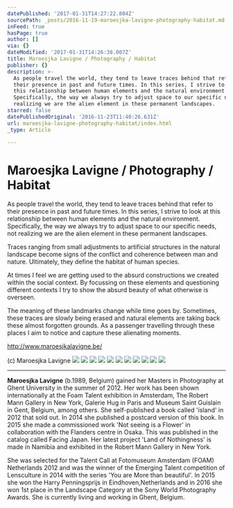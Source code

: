 ```yaml
---
datePublished: '2017-01-31T14:27:22.804Z'
sourcePath: _posts/2016-11-19-maroesjka-lavigne-photography-habitat.md
inFeed: true
hasPage: true
author: []
via: {}
dateModified: '2017-01-31T14:26:38.007Z'
title: Maroesjka Lavigne / Photography / Habitat
publisher: {}
description: >-
  As people travel the world, they tend to leave traces behind that refer to
  their presence in past and future times. In this series, I strive to look at
  this relationship between human elements and the natural environment.
  Specifically, the way we always try to adjust space to our specific needs, not
  realizing we are the alien element in these permanent landscapes.
starred: false
datePublishedOriginal: '2016-11-23T11:40:26.631Z'
url: maroesjka-lavigne-photography-habitat/index.html
_type: Article

---
```

# Maroesjka Lavigne / Photography / Habitat

As people travel the world, they tend to leave traces behind that refer to their presence in past and future times. In this series, I strive to look at this relationship between human elements and the natural environment. Specifically, the way we always try to adjust space to our specific needs, not realizing we are the alien element in these permanent landscapes.

Traces ranging from small adjustments to artificial structures in the natural landscape become signs of the conflict and coherence between man and nature. Ultimately, they define the habitat of human species.

At times I feel we are getting used to the absurd constructions we created within the social context. By focussing on these elements and questioning different contexts I try to show the absurd beauty of what otherwise is overseen.

The meaning of these landmarks change while time goes by. Sometimes, these traces are slowly being erased and natural elements are taking back these almost forgotten grounds. As a passenger travelling through these places I aim to notice and capture these alienating moments.

http://www.maroesjkalavigne.be/

(c) Maroesjka Lavigne
![](https://the-grid-user-content.s3-us-west-2.amazonaws.com/b0601f07-c014-42ba-81f0-e6f8817d2c69.jpg)
![](https://the-grid-user-content.s3-us-west-2.amazonaws.com/65651132-2006-4f2e-8d1a-3207a2455d74.jpg)
![](https://the-grid-user-content.s3-us-west-2.amazonaws.com/eead6491-a6cb-4643-b293-f0d7a6af5ee2.jpg)
![](https://the-grid-user-content.s3-us-west-2.amazonaws.com/21caf1a5-9879-4e16-9ec0-1e8675c926cd.jpg)
![](https://the-grid-user-content.s3-us-west-2.amazonaws.com/0e214348-b092-4bf2-b24b-fb05f0424b5e.jpg)
![](https://the-grid-user-content.s3-us-west-2.amazonaws.com/22d28834-3354-4370-bc44-d0cc33a57f09.jpg)
![](https://the-grid-user-content.s3-us-west-2.amazonaws.com/9382d5a2-ebe9-4558-8a59-bfdebb2a440e.jpg)
![](https://the-grid-user-content.s3-us-west-2.amazonaws.com/62c98f2f-2e53-4993-bc78-d5a8b10ead4c.jpg)
![](https://the-grid-user-content.s3-us-west-2.amazonaws.com/398f6440-4bc5-48b6-9e42-021213141997.jpg)
![](https://the-grid-user-content.s3-us-west-2.amazonaws.com/4fe2bd73-763c-4dd0-9e57-77962351c6ff.jpg)
![](https://the-grid-user-content.s3-us-west-2.amazonaws.com/26993dc3-f788-41ef-b201-9aeccb2be1ed.jpg)

---

**Maroesjka Lavigne** (b.1989, Belgium) gained her Masters in Photography at Ghent University in the summer of 2012\. Her work has been shown internationally at the Foam Talent exhibition in Amsterdam, The Robert Mann Gallery in New York, Galerie Hug in Paris and Museum Saint Guislain in Gent, Belgium, among others. She self-published a book called 'ísland' in 2012 that sold out. In 2014 she published a postcard version of this book. In 2015 she made a commissioned work 'Not seeing is a Flower' in collaboration with the Flanders centre in Osaka. This was published in the catalog called Facing Japan. Her latest project 'Land of Nothingness' is made in Namibia and exhibited in the Robert Mann Gallery in New York.

She was selected for the Talent Call at Fotomuseum Amsterdam (FOAM) Netherlands 2012 and was the winner of the Emerging Talent competition of Lensculture in 2014 with the series 'You are More than beautiful'. In 2015 she won the Harry Penningsprijs in Eindhoven,Netherlands and in 2016 she won 1st place in the Landscape Category at the Sony World Photography Awards. She is currently living and working in Ghent, Belgium.